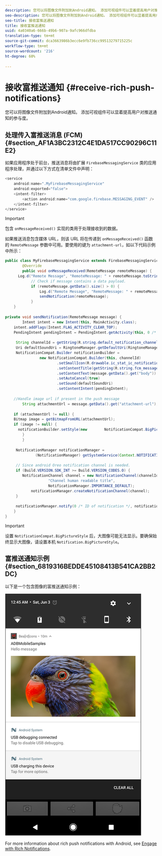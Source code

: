 ```yaml
---
description: 您可以将图像文件附加到Android通知。 添加可视组件可以显着提高用户对推送通知的参与度。
seo-description: 您可以将图像文件附加到Android通知。 添加可视组件可以显着提高用户对推送通知的参与度。
seo-title: 接收富推送通知
title: 接收富推送通知
uuid: 4a0340a6-666b-49b6-907a-9afc966dfdba
translation-type: tm+mt
source-git-commit: dca3663986b3ecc6e9fb736cc99513279715225c
workflow-type: tm+mt
source-wordcount: '216'
ht-degree: 60%

---
```



# 接收富推送通知 {#receive-rich-push-notifications}

您可以将图像文件附加到Android通知。 添加可视组件可以显着提高用户对推送通知的参与度。

## 处理传入富推送消息 (FCM) {#section_AF1A3BC2312C4E1DA517CC90296C11E2}

如果应用程序处于前台，推送消息将由扩展 `FirebaseMessagingService` 类的应用程序处理，并通过以下方式在清单文件中声明：

```java
<service
    android:name=".MyFirebaseMessagingService"
    android:exported="false">
    <intent-filter>
        <action android:name="com.google.firebase.MESSAGING_EVENT" />
    </intent-filter>
</service>
```

>[!IMPORTANT]
>
>包含 `onMessageReceived()` 实现的类用于处理接收到的数据。

如果推送消息包含媒体 URL，则该 URL 将在传递到 `onMessageReceived()` 函数的 `RemoteMessage` 参数中可用。要使用的键为 `attachment-url`，如以下代码示例中所示：

```java
public class MyFirebaseMessagingService extends FirebaseMessagingService {
        @Override
        public void onMessageReceived(RemoteMessage remoteMessage) {
      Log.d("Remote Message", "RemoteMessage: " + remoteMessage.toString());
            // Check if message contains a data payload.
            if (remoteMessage.getData().size() > 0) {
                Log.d("Remote Message", "RemoteMessage: " + remoteMessage.getData());
                sendNotification(remoteMessage);
            }
    }
 
private void sendNotification(RemoteMessage message) {
        Intent intent = new Intent(this, MainActivity.class);
    intent.addFlags(Intent.FLAG_ACTIVITY_CLEAR_TOP);
    PendingIntent pendingIntent = PendingIntent.getActivity(this, 0 /* Request code */, intent, PendingIntent.FLAG_ONE_SHOT);

     String channelId = getString(R.string.default_notification_channel_id);
     Uri defaultSoundUri = RingtoneManager.getDefaultUri(RingtoneManager.TYPE_NOTIFICATION);
     NotificationCompat.Builder notificationBuilder =
                new NotificationCompat.Builder(this, channelId)
                        .setSmallIcon(R.drawable.ic_stat_ic_notification)
                        .setContentTitle(getString(R.string.fcm_message))
                        .setContentText(message.getData().get("body"))
                        .setAutoCancel(true)
                        .setSound(defaultSoundUri)
                        .setContentIntent(pendingIntent);
  
    //Handle image url if present in the push message 
        String attachmentUrl = message.getData().get("attachment-url");
  
    if (attachmentUrl != null) { 
    Bitmap image = getBitmapFromURL(attachmentUrl); 
    if (image != null) { 
      notificationBuilder.setStyle(new        NotificationCompat.BigPictureStyle().bigPicture(image)); 
        } 
        } 

     NotificationManager notificationManager =
              (NotificationManager) getSystemService(Context.NOTIFICATION_SERVICE);

     // Since android Oreo notification channel is needed.
     if (Build.VERSION.SDK_INT >= Build.VERSION_CODES.O) {
        NotificationChannel channel = new NotificationChannel(channelId,
                    "Channel human readable title",
                    NotificationManager.IMPORTANCE_DEFAULT);
            notificationManager.createNotificationChannel(channel);
     }

     notificationManager.notify(0 /* ID of notification */, notificationBuilder.build());
    }
}
```

>[!IMPORTANT]
>
>设置 `NotificationCompat.BigPictureStyle` 后，大图像可能无法显示。要确保始终显示大图像，请设置本机 `Notification.BigPictureStyle`。

## 富推送通知示例 {#section_6819316BEDDE45108413B541CA2BB2DC}

以下是一个包含图像的富推送通知示例：

![](assets/rich-push-notification_example.png)

For more information about rich push notifications with Android, see [Engage with Rich Notifications](https://developer.android.com/distribute/best-practices/engage/rich-notifications.html).
